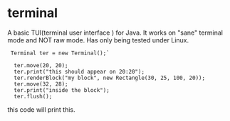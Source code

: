 # terminal

A basic TUI(terminal user interface ) for Java. It works on "sane" terminal mode and NOT raw mode. Has only being tested under Linux. 

     Terminal ter = new Terminal();`  

      ter.move(20, 20);
      ter.print("this should appear on 20:20");
      ter.renderBlock("my block", new Rectangle(30, 25, 100, 20));
      ter.move(32, 28);
      ter.print("inside the block");
      ter.flush();
this code will print this. 
